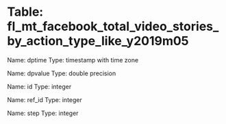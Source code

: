 Table: fl_mt_facebook_total_video_stories_by_action_type_like_y2019m05
======================================================================

Name: dptime
Type: timestamp with time zone

Name: dpvalue
Type: double precision

Name: id
Type: integer

Name: ref_id
Type: integer

Name: step
Type: integer

